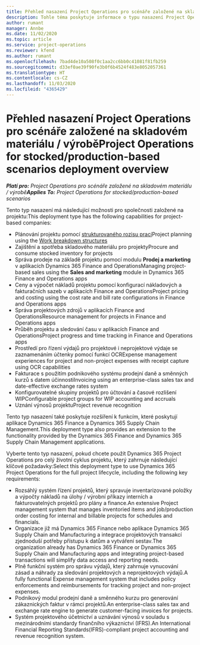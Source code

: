 ```yaml
---
title: Přehled nasazení Project Operations pro scénáře založené na skladovém materiálu / výrobě
description: Tohle téma poskytuje informace o typu nasazení Project Operations pro scénáře založené na skladovém materiálu / výrobě.
author: rumant
manager: Annbe
ms.date: 11/02/2020
ms.topic: article
ms.service: project-operations
ms.reviewer: kfend
ms.author: rumant
ms.openlocfilehash: 7bad4de10a508f0c1aa2cc6bb0c41081f81fb259
ms.sourcegitcommit: d33ef0ae39f90fe3b0f6b4524f483e8052057361
ms.translationtype: HT
ms.contentlocale: cs-CZ
ms.lasthandoff: 11/03/2020
ms.locfileid: "4365429"
---
```

# <a name="project-operations-for-stockedproduction-based-scenarios-deployment-overview"></a><span data-ttu-id="1c253-103">Přehled nasazení Project Operations pro scénáře založené na skladovém materiálu / výrobě</span><span class="sxs-lookup"><span data-stu-id="1c253-103">Project Operations for stocked/production-based scenarios deployment overview</span></span>

<span data-ttu-id="1c253-104">_**Platí pro:** Project Operations pro scénáře založené na skladovém materiálu / výrobě_</span><span class="sxs-lookup"><span data-stu-id="1c253-104">_**Applies To:** Project Operations for stocked/production-based scenarios_</span></span>


<span data-ttu-id="1c253-105">Tento typ nasazení má následující možnosti pro společnosti založené na projektu:</span><span class="sxs-lookup"><span data-stu-id="1c253-105">This deployment type has the following capabilities for project-based companies:</span></span>

- <span data-ttu-id="1c253-106">Plánování projektu pomocí [strukturovaného rozisu prací](work-breakdown-structures.md)</span><span class="sxs-lookup"><span data-stu-id="1c253-106">Project planning using the [Work breakdown structures](work-breakdown-structures.md)</span></span>
- <span data-ttu-id="1c253-107">Zajištění a spotřeba skladového materiálu pro projekty</span><span class="sxs-lookup"><span data-stu-id="1c253-107">Procure and consume stocked inventory for projects</span></span>
- <span data-ttu-id="1c253-108">Správa prodeje na základě projektu pomocí modulu **Prodej a marketing** v aplikacích Dynamics 365 Finance and Operations</span><span class="sxs-lookup"><span data-stu-id="1c253-108">Managing project-based sales using the **Sales and marketing** module in Dynamics 365 Finance and Operations apps</span></span>
- <span data-ttu-id="1c253-109">Ceny a výpočet nákladů projektu pomocí konfigurací nákladových a fakturačních sazeb v aplikacích Finance and Operations</span><span class="sxs-lookup"><span data-stu-id="1c253-109">Project pricing and costing using the cost rate and bill rate configurations in Finance and Operations apps</span></span>
- <span data-ttu-id="1c253-110">Správa projektových zdrojů v aplikacích Finance and Operations</span><span class="sxs-lookup"><span data-stu-id="1c253-110">Resource management for projects in Finance and Operations apps</span></span>
- <span data-ttu-id="1c253-111">Průběh projektu a sledování času v aplikacích Finance and Operations</span><span class="sxs-lookup"><span data-stu-id="1c253-111">Project progress and time tracking in Finance and Operations apps</span></span>
- <span data-ttu-id="1c253-112">Prostředí pro řízení výdajů pro projektové i neprojektové výdaje se zaznamenáním účtenky pomocí funkcí OCR</span><span class="sxs-lookup"><span data-stu-id="1c253-112">Expense management experiences for project and non-project expenses with receipt capture using OCR capabilities</span></span>
- <span data-ttu-id="1c253-113">Fakturace s použitím podnikového systému prodejní daně a směnných kurzů s datem účinnosti</span><span class="sxs-lookup"><span data-stu-id="1c253-113">Invoicing using an enterprise-class sales tax and date-effective exchange rates system</span></span>
- <span data-ttu-id="1c253-114">Konfigurovatelné skupiny projektů pro účtování a časové rozlišení WIP</span><span class="sxs-lookup"><span data-stu-id="1c253-114">Configurable project groups for WIP accounting and accruals</span></span>
- <span data-ttu-id="1c253-115">Uznání výnosů projektu</span><span class="sxs-lookup"><span data-stu-id="1c253-115">Project revenue recognition</span></span>

<span data-ttu-id="1c253-116">Tento typ nasazení také poskytuje rozšíření k funkcím, které poskytují aplikace Dynamics 365 Finance a Dynamics 365 Supply Chain Management.</span><span class="sxs-lookup"><span data-stu-id="1c253-116">This deployment type also provides an extension to the functionality provided by the Dynamics 365 Finance and Dynamics 365 Supply Chain Management applications.</span></span>

<span data-ttu-id="1c253-117">Vyberte tento typ nasazení, pokud chcete použít Dynamics 365 Project Operations pro celý životní cyklus projektu, který zahrnuje následující klíčové požadavky:</span><span class="sxs-lookup"><span data-stu-id="1c253-117">Select this deployment type to use Dynamics 365 Project Operations for the full project lifecycle, including the following key requirements:</span></span>

- <span data-ttu-id="1c253-118">Rozsáhlý systém řízení projektů, který spravuje inventarizované položky a výpočty nákladů na úlohy / výrobní příkazy interních a fakturovatelných projektů pro plány a finance.</span><span class="sxs-lookup"><span data-stu-id="1c253-118">An extensive Project management system that manages inventoried items and job/production order costing for internal and billable projects for schedules and financials.</span></span>
- <span data-ttu-id="1c253-119">Organizace již má Dynamics 365 Finance nebo aplikace Dynamics 365 Supply Chain and Manufacturing a integrace projektových transakcí zjednoduší potřeby přístupu k datům a vytváření sestav.</span><span class="sxs-lookup"><span data-stu-id="1c253-119">The organization already has Dynamics 365 Finance or Dynamics 365 Supply Chain and Manufacturing apps and integrating project-based transactions will simplify data access and reporting needs.</span></span>
- <span data-ttu-id="1c253-120">Plně funkční systém pro správu výdajů, který zahrnuje vynucování zásad a náhrady za sledování projektových a neprojektových výdajů.</span><span class="sxs-lookup"><span data-stu-id="1c253-120">A fully functional Expense management system that includes policy enforcements and reimbursements for tracking project and non-project expenses.</span></span>
- <span data-ttu-id="1c253-121">Podnikový modul prodejní daně a směnného kurzu pro generování zákaznických faktur v rámci projektů.</span><span class="sxs-lookup"><span data-stu-id="1c253-121">An enterprise-class sales tax and exchange rate engine to generate customer-facing invoices for projects.</span></span>
- <span data-ttu-id="1c253-122">Systém projektového účetnictví a uznávání výnosů v souladu s mezinárodními standardy finančního výkaznictví (IFRS).</span><span class="sxs-lookup"><span data-stu-id="1c253-122">An International Financial Reporting Standards(IFRS)-compliant project accounting and revenue recognition system.</span></span>

